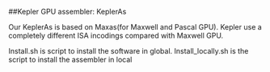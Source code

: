 ##Kepler GPU assembler: KeplerAs

Our KeplerAs is based on Maxas(for Maxwell and Pascal GPU). 
Kepler use a completely different ISA incodings compared with Maxwell GPU.

Install.sh is script to install the software in global.
Install_locally.sh is the script to install the assembler in local
